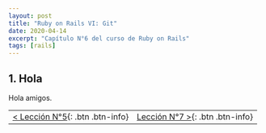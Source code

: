 ```yaml
---
layout: post
title: "Ruby on Rails VI: Git"
date: 2020-04-14
excerpt: "Capítulo N°6 del curso de Ruby on Rails"
tags: [rails]
---
```


## 1. Hola

Hola amigos.

|     |     |
|:----|----:|
| [< Lección N°5](https://nisoto.github.io/rails-v-ruby-avanzado/){: .btn .btn-info} | [Lección N°7 >](https://nisoto.github.io/rails-vii-desarrollo-web/){: .btn .btn-info} |
